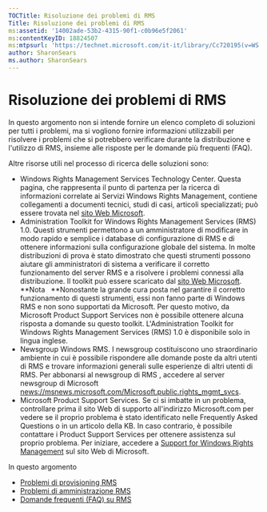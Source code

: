 ```yaml
---
TOCTitle: Risoluzione dei problemi di RMS
Title: Risoluzione dei problemi di RMS
ms:assetid: '14002ade-53b2-4315-90f1-c0b96e5f2061'
ms:contentKeyID: 18824507
ms:mtpsurl: 'https://technet.microsoft.com/it-it/library/Cc720195(v=WS.10)'
author: SharonSears
ms.author: SharonSears
---
```


Risoluzione dei problemi di RMS
===============================

In questo argomento non si intende fornire un elenco completo di soluzioni per tutti i problemi, ma si vogliono fornire informazioni utilizzabili per risolvere i problemi che si potrebbero verificare durante la distribuzione e l'utilizzo di RMS, insieme alle risposte per le domande più frequenti (FAQ).

Altre risorse utili nel processo di ricerca delle soluzioni sono:

-   Windows Rights Management Services Technology Center. Questa pagina, che rappresenta il punto di partenza per la ricerca di informazioni correlate ai Servizi Windows Rights Management, contiene collegamenti a documenti tecnici, studi di casi, articoli specializzati; può essere trovata nel [sito Web Microsoft](http://go.microsoft.com/fwlink/?linkid=26724).
-   Administration Toolkit for Windows Rights Management Services (RMS) 1.0. Questi strumenti permettono a un amministratore di modificare in modo rapido e semplice i database di configurazione di RMS e di ottenere informazioni sulla configurazione globale del sistema. In molte distribuzioni di prova è stato dimostrato che questi strumenti possono aiutare gli amministratori di sistema a verificare il corretto funzionamento del server RMS e a risolvere i problemi connessi alla distribuzione. Il toolkit può essere scaricato dal [sito Web Microsoft](http://go.microsoft.com/fwlink/?linkid=33841).
    **Nota   **Nonostante la grande cura posta nel garantire il corretto funzionamento di questi strumenti, essi non fanno parte di Windows RMS e non sono supportati da Microsoft. Per questo motivo, da Microsoft Product Support Services non è possibile ottenere alcuna risposta a domande su questo toolkit. L'Administration Toolkit for Windows Rights Management Services (RMS) 1.0 è disponibile solo in lingua inglese.
-   Newsgroup Windows RMS. I newsgroup costituiscono uno straordinario ambiente in cui è possibile rispondere alle domande poste da altri utenti di RMS e trovare informazioni generali sulle esperienze di altri utenti di RMS. Per abbonarsi al newsgroup di RMS , accedere al server newsgroup di Microsoft [news://msnews.microsoft.com/Microsoft.public.rights\_mgmt\_svcs]().
-   Microsoft Product Support Services. Se ci si imbatte in un problema, controllare prima il sito Web di supporto all'indirizzo Microsoft.com per vedere se il proprio problema è stato identificato nelle Frequently Asked Questions o in un articolo della KB. In caso contrario, è possibile contattare i Product Support Services per ottenere assistenza sul proprio problema. Per iniziare, accedere a [Support for Windows Rights Management](http://go.microsoft.com/fwlink/?linkid=33883) sul sito Web di Microsoft.

In questo argomento

-   [Problemi di provisioning RMS](https://technet.microsoft.com/b0e6ef48-ab38-4426-be5b-811cf64c45c0)
-   [Problemi di amministrazione RMS](https://technet.microsoft.com/97013c08-d3fa-4ea0-8914-995b6c97f900)
-   [Domande frequenti (FAQ) su RMS](https://technet.microsoft.com/0f14390c-8de5-4829-95af-87f48d13869c)
